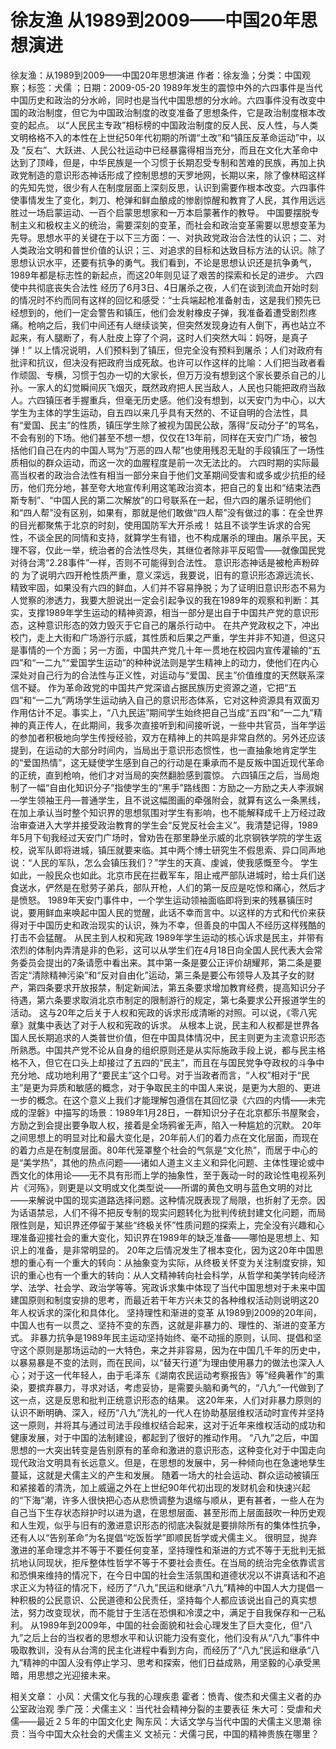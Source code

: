 # 徐友渔  从1989到2009——中国20年思想演进

徐友渔：从1989到2009——中国20年思想演进
作者：徐友渔；分类：中国观察；标签：犬儒 ；日期：2009-05-20
1989年发生的震惊中外的六四事件是当代中国历史和政治的分水岭，同时也是当代中国思想的分水岭。六四事件没有改变中国的政治制度，但它为中国政治制度的改变准备了思想条件，它是政治制度根本改变的起点。
以“人民民主专政”相标榜的中国政治制度的反人民、反人性，与人类文明格格不入的本性在上世纪50年代初期的所谓“土改”和“镇压反革命运动”中，以及 “反右”、大跃进、人民公社运动中已经暴露得相当充分，而且在文化大革命中达到了顶峰，但是，中华民族是一个习惯于长期忍受专制和苦难的民族，再加上执政党制造的意识形态神话形成了控制思想的天罗地网，长期以来，除了像林昭这样的先知先觉，很少有人在制度层面上深刻反思，认识到需要作根本改变。六四事件使事情发生了变化，刺刀、枪弹和鲜血酿成的惨剧惊醒和教育了人民，其作用远远胜过一场启蒙运动、一百个启蒙思想家和一万本启蒙著作的教导。
中国要摆脱专制主义和极权主义的统治，需要深刻的变革，而社会和政治变革需要以思想变革为先导。思想水平的关键在于以下三方面：一、对执政党政治合法性的认识；二、对人类政治文明和普世价值的认识；三、对追求的目标和达致目标方法的认识。除了思想认识水平，还要有抗争的勇气。我们看到，不论是思想认识还是抗争勇气，1989年都是标志性的新起点，而这20年则见证了艰苦的探索和长足的进步。
六四使中共彻底丧失合法性
经历了6月3日、4日屠杀之夜，人们在谈到流血开始时刻的情况时不约而同有这样的回忆和感受：“士兵端起枪准备射击，这是我们预先已经想到的，他们一定会警告和镇压，他们会发射橡皮子弹，我准备着遭受剧烈疼痛。枪响之后，我们中间还有人继续谈笑，但突然发现身边有人倒下，再也站立不起来，有人腿断了，有人肚皮上穿了个洞，这时人们突然大叫：妈呀，是真子弹！”
以上情况说明，人们预料到了镇压，但完全没有预料到屠杀；人们对政府有批评和抗议，但决没有把政府当成死敌。也许可以作这样的比喻：人们把当政者看作顽固、专横，习惯于包办一切的大家长，但万万没有想到这个家长要杀自己的儿孙。一家人的幻觉瞬间灰飞烟灭，既然政府把人民当敌人，人民也只能把政府当敌人。六四镇压者手握重兵，但毫无历史感。他们没有想到，以天安门为中心，以大学生为主体的学生运动，自五四以来几乎具有天然的、不证自明的合法性，具有“爱国、民主”的性质，镇压学生除了被视为国民公敌，落得“反动分子”的骂名，不会有别的下场。他们甚至不想一想，仅仅在13年前，同样在天安门广场，被包括他们自己在内的中国人骂为“万恶的四人帮”也使用残忍无耻的手段镇压了一场性质相似的群众运动，而这一次的血腥程度是前一次无法比的。
六四时期的实际最高当权者的政治合法性有相当一部分来自于他们文革期间受害和或多或少抗拒的经历，他们充分地，甚至夸大地宣传利用这笔政治资本，把自己的复出和“结束法西斯专制”、“中国人民的第二次解放”的口号联系在一起，但六四的屠杀证明他们和“四人帮”没有区别，如果有，那就是他们敢做“四人帮”没有做过的事：在全世界的目光都聚焦于北京的时刻，使用国防军大开杀戒！
姑且不谈学生诉求的合宪性，不谈全民的同情和支持，就算学生有错，也不构成屠杀的理由。屠杀平民，天理不容，仅此一举，统治者的合法性尽失，其继位者除非平反昭雪——就像国民党对待台湾“2.28事件”一样，否则不可能得到合法性。
意识形态神话是被枪声粉碎的
为了说明六四开枪性质严重，意义深远，我要说，旧有的意识形态源远流长、精致牢固，如果没有六四的鲜血，人们并不容易挣脱；为了证明旧意识形态不易为人觉察的渗透力，我要大胆说出一定会引起争议的我在1989年的观察和判断：其实，支撑1989年学生运动的精神资源，相当一部分是出自于中国共产党的意识形态，这种意识形态的效力毁灭于它自己的屠杀行动中。
在共产党政权之下，冲出校门，走上大街和广场游行示威，其性质和后果之严重，学生并非不知道，但这只是事情的一个方面；另一方面，中国共产党几十年一贯地在校园内宣传灌输的“五四”和“一二九”“爱国学生运动”的种种说法则是学生精神上的动力，使他们在内心深处对自己行为的合法性与正义性，对运动与“爱国、民主”价值维度的天然联系深信不疑。
作为革命政党的中国共产党深谙占据民族历史资源之道，它把“五四”和“一二九”两场学生运动纳入自己的意识形态体系，它对这种资源具有双面刃作用估计不足。事实上，“八九民运”期间学生始终把自己当成“五四”和“一二九”精神的真正传人，在此期间，我多次直接听到和间接听说，一些中共官员，当年学运的参加者积极地向学生传授经验，双方在精神上的共鸣是非常自然的。另外还应该提到，在运动的大部分时间内，当局出于意识形态惯性，也一直抽象地肯定学生的“爱国热情”，这无疑使学生感到自己的行动是在秉承而不是反叛中国近现代革命的正统，直到枪响，他们才对当局的突然翻脸感到震惊。
六四镇压之后，当局炮制了一幅“自由化知识分子”指使学生的“黑手”路线图：方励之—方励之夫人李淑娴—学生领袖王丹—普通学生，且不说这幅图画的牵强附会，就算有这么一条黑线，在加上承认当时整个知识界的思想氛围对学生有影响，也不能解释成千上万经过政治审查进入大学并接受政治教育的学生会“反党反社会主义”。我清楚记得，1989年5月下旬我经过天安门广场时，曾劝告在那里静坐示威的北京钢铁学院的学生返校，说军队即将进城，镇压就要来临。其中两个博士研究生不假思索、异口同声地说：“人民的军队，怎么会镇压我们？”学生的天真、虔诚，使我感慨至今。
学生如此，一般民众也如此。北京市民在拦截军车，阻止戒严部队进城时，给士兵们送食送水，俨然是在慰劳子弟兵，部队开枪，人们的第一反应是吃惊和痛心，然后才是愤怒。
1989年天安门事件中，一个学生运动领袖面临即将到来的残暴镇压时说，要用鲜血来唤起中国人民的觉醒，此话不幸而言中。以这样的方式和代价来获得对于中国历史和政治现实的认识，殊为不幸，但善良的中国人不经历这样残酷的打击不会猛醒。
从民主到人权和宪政
1989年学生运动的核心诉求是民主，并带有浓烈的体制内弄清是非的色彩，这可以从学生们在4月18日向全国人民代表大会常务委员会提出的7条请愿中看出来。其中第一条是要公正评价胡耀邦，第二条是要否定“清除精神污染”和“反对自由化”运动，第三条是要公布领导人及其子女的财产，第四条要求开放报禁，制定新闻法，第五条要求增加教育经费，提高知识分子待遇，第六条要求取消北京市制定的限制游行的规定，第七条要求公开报道学生的活动。
这与20年之后关于人权和宪政的诉求形成清晰的对照。可以说，《零八宪章》就集中表达了对于人权和宪政的诉求。
从根本上说，民主和人权都是世界各国人民长期追求的人类普世价值，但在中国具体情况中，民主则更为主流意识形态所熟悉。中国共产党不论从自身的组织原则还是从实际施政手段上说，都与民主格格不入，但它在口头上却接过了五四的“民主”，而且在与国民党争夺政权的斗争中充分地、成功地利用了“要民主”这个口号。对于当政者而言，“人权”相对于“民主”是更为异质和敏感的概念，对于争取民主的中国人来说，是更为大胆的、更进一步的概念。在这个意义上我们才能理解包遵信在其回忆录《六四的内情——未完成的涅磐》中描写的场景：1989年1月28日，一群知识分子在北京都乐书屋聚会，方励之到会提出要争取人权，接着是全场鸦雀无声，陷入一种尴尬的沉默。
20年之间思想上的明显对比和最大变化是，20年前人们的着力点在文化层面，而现在的着力点是在制度层面。80年代笼罩整个社会的气氛是“文化热”，而居于中心的是“美学热”，其他的热点问题——诸如人道主义主义和异化问题、主体性理论或中西文化的体用论——无不具有形而上学的抽象性，至于轰动一时的政论性电视系列片《河殇》，则更是以文明或文化类型说——所谓的黄色文明与蓝色文明的对比——来解说中国的现实道路选择问题。这种情况既表现了局限，也折射了无奈。因为话语禁忌，人们不得不把反专制的现实问题转化为批判传统封建文化问题，而局限性则是，知识界还停留于某些“终极关怀”性质问题的探索上，完全没有兴趣和心理准备迎接社会的重大变化，知识界在1989年的缺乏准备——哪怕是思想上、知识上的准备，是非常明显的。
20年之后情况发生了根本变化，因为这20年中国思想的重心有一个重大的转向：从抽象变为实际，从终极关怀变为关注制度安排，知识的重心也有一个重大的转向：从人文精神转向社会科学，从哲学和美学转向经济学、法学、社会学、政治学等等。宪政诉求集中体现了当代中国思想对于未来中国建国原则和制度安排的思考，而最近若干年方兴未艾的各种维权活动则说明这20年人权诉求的深化和具体化。
坚持理性和渐进的变革
从1989到2009的20年间，中国人也有一以贯之、坚持不变的东西，这就是非暴力的、理性的、渐进的变革方式。
非暴力抗争是1989年民主运动坚持始终、毫不动摇的原则，认同、提倡和坚守这个原则是那场运动的一大特色，来之并非容易，因为在中国几千年的历史中，以暴易暴是不变的法则，而在民间，以“替天行道”为理由使用暴力的做法也深入人心；对于这一代年轻人，由于毛泽东《湖南农民运动考察报告》等“经典著作”的熏染，要摈弃暴力，寻求对话，考虑妥协，是需要头脑和勇气的，“八九”一代做到了这一点，这是反思和批判正统意识形态的结果。
这20年来，人们对非暴力原则的认识不断明确、深入，经历“八九”洗礼的一代人在协助基层维权活动时宣传并坚持这一原则，并将其与通过司法手段维权结合起来，这对于近年来维权活动的成功和健康发展，对于中国的法制建设，都起到了很好的推动作用。
“八九”之后，中国思想的一大突出转变是告别原有的革命和激进的意识形态，这种变化对于中国走向现代政治文明具有长远意义。但是，在思想的发展中，另一种倾向也在急速地孳生蔓延，这就是犬儒主义的产生和发展。
随着一场大的社会运动、群众运动被镇压和紧接着的清洗，加上威逼之外在上世纪90年代初出现的发财机会和快速兴起的“下海”潮，许多人很快把心态从悲愤调整为退缩与顺从，更有甚者，一些人在为自己当下生存状态辩护时以进为退，在思想层面、甚至形而上层面鼓吹一种历史观和人生观，似乎与旧有的激进意识形态的彻底决裂就是要排除所有的集体性抗争，还有人以“告别革命”为名提倡“吃饭哲学”即顺民哲学或犬儒主义。
很明显，抛弃激进的革命理念并不等于不要任何变革，坚持理性和渐进的方式不等于无批判无抵抗地认同现状，拒斥整体性哲学不等于不要社会责任。在当局的统治完全依靠谎言和恐惧来维持的情况下，在今日中国的社会生活氛围和道德状况以不讲真话和不追求正义为特征的情况下，经历了“八九”民运和继承“八九”精神的中国人大力提倡一种积极的公民意识、公民道德和公民责任，坚持每个人都应该说出自己的真实想法，努力改变现状，而不能甘于生活在恐惧和冷漠之中，满足于自我保存和一己私利。
从1989年到2009年，中国的社会面貌和社会心理发生了巨大变化，但“八九”之后上台的当权者的思想水平和认识能力没有变化，他们没有从“八九”事件中吸取教训，没有从台湾的民主化进程中看到方向，而经历了“八九”民运和继承“八九”精神的中国人没有停止学习、思考和探索，他们日益成熟，用坚毅的心承受黑暗，用思想之光迎接未来。

相关文章：
小风：犬儒文化与我的心理疾患
霍者：愤青、俊杰和犬儒主义者的办公室政治观
季广茂：犬儒主义：当代社会精神分裂的主要表征
朱大可：受虐和犬儒——最近２５年的中国文化史
陶东风：大话文学与当代中国的犬儒主义思潮
徐贲：当今中国大众社会的犬儒主义
文祯元：犬儒刁民，中国的精神贵族在哪里？